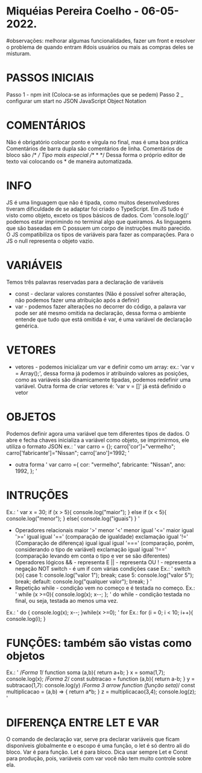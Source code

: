 # Miquéias Pereira Coelho - 06-05-2022.
#observações: melhorar algumas funcionalidades, fazer um front e resolver o problema de quando entram
#dois usuários ou mais as compras deles se misturam.

# PASSOS INICIAIS
Passo 1 - npm init (Coloca-se as informações que se pedem)
Passo 2 _ configurar um start no JSON JavaScript Object Notation
# COMENTÁRIOS
Não é obrigatório colocar ponto e vírgula no final, mas é uma boa prática
Comentários de barra dupla são comentários de linha.
Comentários de bloco são /* */
Tipo mais especial
/**
*
*/
Dessa forma o próprio editor de texto vai colocando os * de maneira automatizada.
# INFO
JS é uma linguagem que não é tipada, como muitos desenvolvedores tiveram dificuldade de se adaptar foi criado o TypeScript.
Em JS tudo é visto como objeto, exceto os tipos básicos de dados. Com 'console.log()' podemos estar imprimindo no terminal algo que queiramos.
As linguagens que são baseadas em C possuem um corpo de instruções muito parecido.
O JS compatibiliza os tipos de variáveis para fazer as comparações.
Para o JS o null representa o objeto vazio.
# VARIÁVEIS
Temos três palavras reservadas para a declaração de variáveis
- const - declarar valores constantes (Não é possível sofrer alteração, não podemos fazer uma atribuição após a definir)
- var - podemos fazer alterações no decorrer do código, a palavra var pode ser até mesmo omitida na declaração, dessa forma o ambiente entende que tudo que está omitida é var, é uma variável de declaração genérica.
# VETORES
- vetores - podemos inicializar um var e definir como um array: ex.: 'var v = Array();', dessa forma já podemos ir atribuindo valores as posições, como as variáveis são dinamicamente tipadas, podemos redefinir uma variável.
Outra forma de criar vetores é:
'var v = []' já está definido o vetor
# OBJETOS
Podemos definir agora uma variável que tem diferentes tipos de dados.
O abre e fecha chaves inicializa a variável como objeto, se imprimirmos, ele utiliza o formato JSON
ex.:
'
var carro = {};
carro['cor']="vermelho";
carro['fabricante']="Nissan";
carro['ano']=1992;
'
- outra forma
'
var carro ={
  cor: "vermelho",
  fabricante: "Nissan",
  ano: 1992,
};
'
# INTRUÇÕES
Ex.:
'
var x = 30;
if (x > 5){
  console.log("maior");
} else if (x < 5){
  console.log("menor");
} else{
  console.log("iguais")
}
'
 - Operadores relacionais
 maior '>'
 menor '<'
 menor igual '<='
 maior igual '>='
 igual igual '==' (comparação de igualdade)
 exclamação igual '!=' (Comparação de diferença)
 igual igual igual '===' (comparação, porém, considerando o tipo de variável)
 exclamação igual igual '!==' (comparação levando em conta o tipo e ver se são diferentes)
- Operadores lógicos
&& - representa E
|| - representa OU
! - representa a negação NOT
switch - é um if com várias condições case
Ex.:
'
switch (x){
  case 1:
    console.log("valor 1");
    break;
  case 5:
    console.log("valor 5");
    break;
  default:
    console.log("qualquer valor");
    break;
}
'
- Repetição
while  - condição vem no começo e é testada no começo.
Ex.:
'
while (x >=0){
  console.log(x);
  x--;
};
'
do while - condição testada no final, ou seja, testada ao menos uma vez.

Ex.:
'
do {
  console.log(x);
  x--;
}while(x >=0);
'
for
Ex.:
for (i = 0; i < 10; i++){
  console.log(i);
}
# FUNÇÕES: também são vistas como objetos
Ex.:
'
/*Forma 1*/
function soma (a,b){
  return a+b;
}
x = soma(1,7);
console.log(x);
/*Forma 2*/
const subtracao = function (a,b){
  return a-b;
}
y = subtracao(1,7):
console.log(y)
/*Forma 3 arrow function (função seta)*/
const multiplicacao = (a,b) => {
  return a*b;
}
z = multiplicacao(3,4);
console.log(z);
'
# DIFERENÇA ENTRE LET E VAR
O comando de declaração var, serve pra declarar variáveis que ficam disponíveis globalmente e o escopo é uma função, o let é só dentro ali do bloco.
Var é para função.
Let é para bloco.
Dica usar sempre Let e Const para produção, pois, variáveis com var você não tem muito controle sobre ela.
